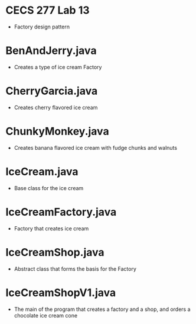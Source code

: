 # CECS 277 Lab 13
* Factory design pattern

# BenAndJerry.java
* Creates a type of ice cream Factory

# CherryGarcia.java
* Creates cherry flavored ice cream

# ChunkyMonkey.java
* Creates banana flavored ice cream with fudge chunks and walnuts

# IceCream.java
* Base class for the ice cream

# IceCreamFactory.java
* Factory that creates ice cream

# IceCreamShop.java
* Abstract class that forms the basis for the Factory

# IceCreamShopV1.java
* The main of the program that creates a factory and a shop, and orders a chocolate ice cream cone